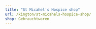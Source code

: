 ```yaml
---
title: "St Micahel's Hospice shop"
url: /kington/st-micahels-hospice-shop/
shop: Gebrauchtwaren
---
```

